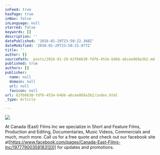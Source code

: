 ```yaml
---
inFeed: true
hasPage: true
inNav: false
inLanguage: null
starred: false
keywords: []
description: ''
datePublished: '2016-01-29T23:50:22.368Z'
dateModified: '2016-01-29T23:50:15.877Z'
title: ''
author: []
sourcePath: _posts/2016-01-29-62fb6630-fdf6-453e-b4bb-a6cee869a3b2.md
published: true
authors: []
publisher:
  name: null
  domain: null
  url: null
  favicon: null
url: 62fb6630-fdf6-453e-b4bb-a6cee869a3b2/index.html
_type: Article

---
```

![](https://the-grid-user-content.s3-us-west-2.amazonaws.com/c0f22b05-fb97-45b8-bbba-b5620d060964.JPG)

At Canada (East) Films Inc we specialize in Short and Feature Films, Production and Editing, Documentaries,  Music Videos, Commercials and much, much more.  Call us for a free quote and check out our facebook site at[https://www.facebook.com/pages/Canada-East-Films-Inc/197779003581831][0] for updates and promotions.

[0]: https://www.facebook.com/pages/Canada-East-Films-Inc/197779003581831